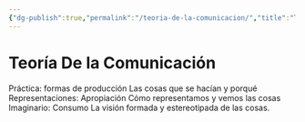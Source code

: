 ```yaml
---
{"dg-publish":true,"permalink":"/teoria-de-la-comunicacion/","title":"Teoría De la Comunicación","tags":["Idea,"],"noteIcon":"","created":"2023-05-02T10:20:39.912-05:00","updated":"2023-05-02T10:28:05.812-05:00"}
---
```



# Teoría De la Comunicación

Práctica: formas de producción
	Las cosas que se hacían y porqué
Representaciones: Apropiación 
	Cómo representamos y vemos las cosas 
Imaginario: Consumo 
	La visión formada y estereotipada de las cosas.

 
